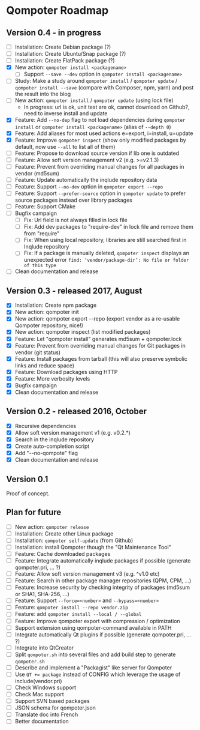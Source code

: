 Qompoter Roadmap
================

Version 0.4 - in progress
-----------

* [ ] Installation: Create Debian package (?)
* [ ] Installation: Create Ubuntu/Snap package (?)
* [ ] Installation: Create FlatPack package (?)
* [x] New action: `qompoter install <packagename>`
  * [ ] Support `--save --dev` option in `qompoter install <packagename>`
* [ ] Study: Make a study around `qompoter install` / `qompoter update` / `qompoter install --save` (compare with Composer, npm, yarn) and post the result into the blog
* [ ] New action: `qompoter install` / `qompoter update` (using lock file)
  * In progress: url is ok, unit test are ok, cannot download on Github?, need to inverse install and update
* [x] Feature: Add `--no-dep` flag to not load dependencies during `qompoter install` or `qompoter install <packagename>` (alias of `--depth 0`)
* [x] Feature: Add aliases for most used actions e=export, i=install, u=update
* [x] Feature: Improve `qompoter inspect` (show only modified packages by default, now use `--all` to list all of them)
* [ ] Feature: Propose to download source version if lib one is outdated
* [ ] Feature: Allow soft version management v2 (e.g. >=v2.1.3)
* [ ] Feature: Prevent from overriding manual changes for all packages in vendor (md5sum)
* [ ] Feature: Update automatically the inqlude repository data
* [ ] Feature: Support `--no-dev` option in `qompoter export --repo`
* [ ] Feature: Support `--prefer-source` option in `qompoter update` to prefer source packages instead over library packages
* [ ] Feature: Support CMake
* [ ] Bugfix campaign
  * [ ] Fix: Url field is not always filled in lock file
  * [ ] Fix: Add dev packages to "require-dev" in lock file and remove them from "require"
  * [ ] Fix: When using local repository, libraries are still searched first in Inqlude repository
  * [ ] Fix: If a package is manually deleted, `qompoter inspect` displays an unexpected error `find: ‘vendor/package-dir’: No file or folder of this type`
* [ ] Clean documentation and release

Version 0.3 - released 2017, August
-----------

* [x] Installation: Create npm package
* [x] New action: qompoter init
* [x] New action: qompoter export --repo (export vendor as a re-usable Qompoter repository, nice!)
* [x] New action: qompoter inspect (list modified packages)
* [x] Feature: Let "qompoter install" generates md5sum + qompoter.lock
* [x] Feature: Prevent from overriding manual changes for Git packages in vendor (git status)
* [x] Feature: Install packages from tarball (this will also preserve symbolic links and reduce space)
* [x] Feature: Download packages using HTTP
* [x] Feature: More verbosity levels
* [x] Bugfix campaign
* [x] Clean documentation and release

Version 0.2 - released 2016, October
-----------

* [x] Recursive dependencies
* [x] Allow soft version management v1 (e.g. v0.2.\*)
* [x] Search in the inqlude repository
* [x] Create auto-completion script
* [x] Add "--no-qompote" flag
* [x] Clean documentation and release

Version 0.1
-----------

Proof of concept.

Plan for future
-----------

* [ ] New action: `qompoter release`
* [ ] Installation: Create other Linux package
* [ ] Installation: `qompoter self-update` (from Github)
* [ ] Installation: install Qompoter though the "Qt Maintenance Tool"
* [ ] Feature: Cache downloaded packages
* [ ] Feature: Integrate automatically inqlude packages if possible (generate qompoter.pri, ... ?)
* [ ] Feature: Allow soft version management v3 (e.g. ^v1.0 etc)
* [ ] Feature: Search in other package manager repositories (QPM, CPM, ...)
* [ ] Feature: Increase security by checking integrity of packages (md5sum or SHA1, SHA-256, ...)
* [ ] Feature: Support `--force=<number>` and `--bypass=<number>`
* [ ] Feature: `qompoter install --repo vendor.zip`
* [ ] Feature: add `qompoter install --local / --global`
* [ ] Feature: Improve qompoter export with compression / optimization
* [ ] Support extension using qompoter-command available in PATH
* [ ] Integrate automatically Qt plugins if possible (generate qompoter.pri, ... ?)
* [ ] Integrate into QtCreator
* [ ] Split `qompoter.sh` into several files and add build step to generate `qompoter.sh`
* [ ] Describe and implement a "Packagist" like server for Qompoter
* [ ] Use `QT += package` instead of CONFIG which leverage the usage of include(vendor.pri)
* [ ] Check Windows support
* [ ] Check Mac support
* [ ] Support SVN based packages
* [ ] JSON schema for qompoter.json
* [ ] Translate doc into French
* [ ] Better documentation
